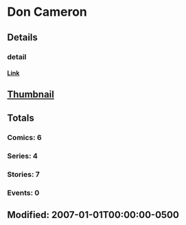 # Don  Cameron 
## Details
### detail
#### [Link](http://marvel.com/comics/creators/3053/don_cameron?utm_campaign=apiRef&utm_source=225578a89fc76f3d20fbffda5d17a88d)
## [Thumbnail](http://i.annihil.us/u/prod/marvel/i/mg/b/40/image_not_available.jpg)
## Totals
### Comics: 6
### Series: 4
### Stories: 7
### Events: 0
## Modified: 2007-01-01T00:00:00-0500